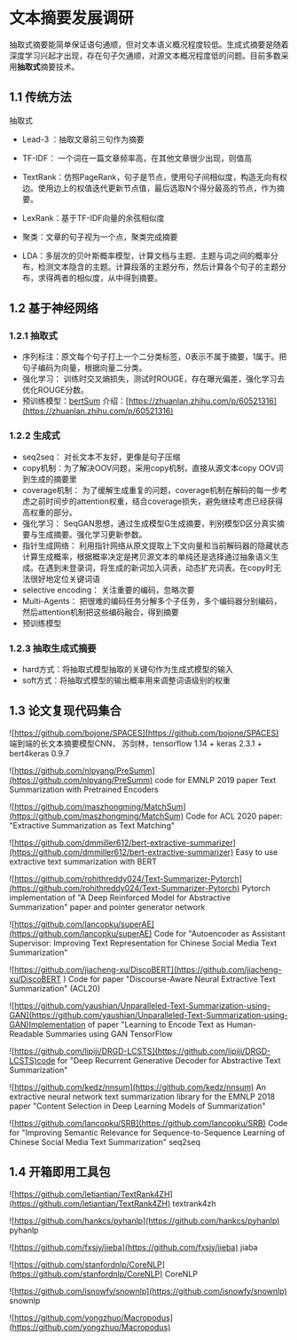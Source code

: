 # 文本摘要发展调研
抽取式摘要能简单保证语句通顺，但对文本语义概况程度较低。生成式摘要是随着深度学习兴起才出现，存在句子欠通顺，对源文本概况程度低的问题。目前多数采用**抽取式**摘要技术。

## 1.1 传统方法
抽取式
+ Lead-3 ：抽取文章前三句作为摘要

+ TF-IDF： 一个词在一篇文章频率高，在其他文章很少出现，则值高

+ TextRank：仿照PageRank，句子是节点，使用句子间相似度，构造无向有权边。使用边上的权值迭代更新节点值，最后选取N个得分最高的节点，作为摘要。

+ LexRank：基于TF-IDF向量的余弦相似度

+ 聚类：文章的句子视为一个点，聚类完成摘要

+ LDA：多层次的贝叶斯概率模型，计算文档与主题、主题与词之间的概率分布，检测文本隐含的主题。计算段落的主题分布，然后计算各个句子的主题分布，求得两者的相似度，从中得到摘要。

## 1.2 基于神经网络

### 1.2.1 抽取式
+ 序列标注：原文每个句子打上一个二分类标签，0表示不属于摘要，1属于。把句子编码为向量，根据向量二分类。
+ 强化学习： 训练时交叉熵损失，测试时ROUGE，存在曝光偏差，强化学习去优化ROUGE分数。
+ 预训练模型：[bertSum](https://github.com/nlpyang/BertSum)  介绍：[https://zhuanlan.zhihu.com/p/60521316](https://zhuanlan.zhihu.com/p/60521316)

### 1.2.2 生成式
+ seq2seq： 对长文本不友好，更像是句子压缩
+ copy机制：为了解决OOV问题，采用copy机制，直接从源文本copy OOV词到生成的摘要里
+ coverage机制： 为了缓解生成重复的问题，coverage机制在解码的每一步考虑之前时间步的attention权重，结合coverage损失，避免继续考虑已经获得高权重的部分。
+ 强化学习： SeqGAN思想，通过生成模型G生成摘要，判别模型D区分真实摘要与生成摘要。强化学习更新参数。
+ 指针生成网络： 利用指针网络从原文提取上下文向量和当前解码器的隐藏状态计算生成概率，根据概率决定是拷贝源文本的单纯还是选择通过抽象语义生成。在遇到未登录词，将生成的新词加入词表，动态扩充词表。在copy时无法很好地定位关键词语
+ selective encoding： 关注重要的编码，忽略次要
+ Multi-Agents： 把很难的编码任务分解多个子任务，多个编码器分别编码，然后attention机制把这些编码融合，得到摘要
+ 预训练模型

### 1.2.3 抽取生成式摘要
+ hard方式：将抽取式模型抽取的关键句作为生成式模型的输入
+ soft方式：将抽取式模型的输出概率用来调整词语级别的权重

## 1.3 论文复现代码集合
![https://github.com/bojone/SPACES](https://github.com/bojone/SPACES)    端到端的长文本摘要模型CNN， 苏剑林，tensorflow 1.14 + keras 2.3.1 + bert4keras 0.9.7

![https://github.com/nlpyang/PreSumm](https://github.com/nlpyang/PreSumm)  code for EMNLP 2019 paper Text Summarization with Pretrained Encoders

![https://github.com/maszhongming/MatchSum](https://github.com/maszhongming/MatchSum)  Code for ACL 2020 paper: "Extractive Summarization as Text Matching"

![https://github.com/dmmiller612/bert-extractive-summarizer](https://github.com/dmmiller612/bert-extractive-summarizer)  Easy to use extractive text summarization with BERT

![https://github.com/rohithreddy024/Text-Summarizer-Pytorch](https://github.com/rohithreddy024/Text-Summarizer-Pytorch) Pytorch implementation of "A Deep Reinforced Model for Abstractive Summarization" paper and pointer generator network

![https://github.com/lancopku/superAE](https://github.com/lancopku/superAE)   Code for "Autoencoder as Assistant Supervisor: Improving Text Representation for Chinese Social Media Text Summarization"

![https://github.com/jiacheng-xu/DiscoBERT](https://github.com/jiacheng-xu/DiscoBERT ) Code for paper "Discourse-Aware Neural Extractive Text Summarization" (ACL20)

![https://github.com/yaushian/Unparalleled-Text-Summarization-using-GAN](https://github.com/yaushian/Unparalleled-Text-Summarization-using-GAN)Implementation of paper "Learning to Encode Text as Human-Readable Summaries using GAN    TensorFlow

![https://github.com/lipiji/DRGD-LCSTS](https://github.com/lipiji/DRGD-LCSTS)code for "Deep Recurrent Generative Decoder for Abstractive Text Summarization"

![https://github.com/kedz/nnsum](https://github.com/kedz/nnsum) An extractive neural network text summarization library for the EMNLP 2018 paper "Content Selection in Deep Learning Models of Summarization" 

![https://github.com/lancopku/SRB](https://github.com/lancopku/SRB)  Code for "Improving Semantic Relevance for Sequence-to-Sequence Learning of Chinese Social Media Text Summarization"  seq2seq

## 1.4 开箱即用工具包


![https://github.com/letiantian/TextRank4ZH](https://github.com/letiantian/TextRank4ZH)  textrank4zh

![https://github.com/hankcs/pyhanlp](https://github.com/hankcs/pyhanlp)  pyhanlp

![https://github.com/fxsjy/jieba](https://github.com/fxsjy/jieba) jiaba

![https://github.com/stanfordnlp/CoreNLP](https://github.com/stanfordnlp/CoreNLP)  CoreNLP

![https://github.com/isnowfy/snownlp](https://github.com/isnowfy/snownlp) snownlp

![https://github.com/yongzhuo/Macropodus](https://github.com/yongzhuo/Macropodus)
